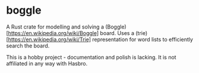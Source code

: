 # boggle
A Rust crate for modelling and solving a (Boggle)[https://en.wikipedia.org/wiki/Boggle] board.
Uses a (trie)[https://en.wikipedia.org/wiki/Trie] representation for word lists to efficiently search the board.

This is a hobby project - documentation and polish is lacking. It is not affiliated in any way with Hasbro.
